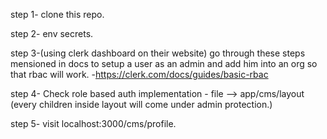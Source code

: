 step 1- clone this repo.

step 2- env secrets.

step 3-(using clerk dashboard on their website) go through these steps mensioned in docs to setup a user as an admin and add him into an org so that rbac will work.
-https://clerk.com/docs/guides/basic-rbac

step 4- Check role based auth implementation -
file --> app/cms/layout (every children inside layout will come under admin protection.)

step 5- visit localhost:3000/cms/profile.
